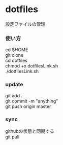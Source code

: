 # dotfiles
設定ファイルの管理

### 使い方
cd $HOME  
git clone  
cd dotfiles  
chmod +x dotfilesLink.sh  
./dotfilesLink.sh  

### update
git add .  
git commit -m "anything"  
git push origin master  

### sync
githubの状態と同期する  
git pull  
